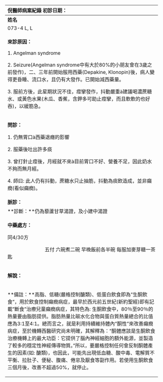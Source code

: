 ﻿|**倪醫師病案紀錄**         初診日期：|
| :- |
|**姓名**|**性別**|**年齡及體型**|**來診日期**|
|073-4 L, L|女|17歲，瘦小|20080508|
|<p>**來診原因：**</p><p>1. Angelman syndrome</p><p>2. Seizure(Angelman syndrome中有大於80%的小朋友會在3歲之前發作)，二、三年前開始服用西藥(Depakine, Klonopin)後，病人變得更昏睡、流口水，且仍有大發作。已開始減西藥量。</p><p>3. 服前方後，此星期狀況不佳，痙攣發作，抖動嚴重à建議喝濃蔗糖水、或黃色水果(木瓜、香蕉，含鉀多可助止痙攣，而且軟軟的也好吞)，以緩筋急。</p>|
|<p>**問診：**</p><p>1. 仍無胃口à西藥退癮的影響</p><p>2. 服藥後吐出許多痰</p><p>3. 曾打針止痙後，月經就不來à目前胃口不好、營養不足，因此奶水不夠而無月經。</p><p>4. 師曰: 此人仍有抖動，蔗糖水只止抽筋，抖動為痰飲造成，並非癲癇(看似癲癇)。</p>|
|**脈診：**|
|**診斷：**仍為藜蘆甘草湯證，及小建中湯證|
|<p>**中藥處方：**</p><p>同4/30方</p><p>`               `五付  六碗煮二碗  早晚飯前各半碗  每服加麥芽糖一茶匙</p>|
|<p>**解說：**</p><p></p>|
|<p>**備註：**高脂、低糖(嚴格控制醣類)、低蛋白飲食即為”生酮飲食”，用於飲食控制癲癇病症，最早於西元前五世紀(新約聖經)即有記載”斷食”治療兒童癲癇病症，其特色為: 生酮飲食中，80％至90％的熱量要由脂肪提供。脂肪熱量比碳水化合物與蛋白質熱量總合的比值應為3:1至4:1。總而言之，就是利用持續維持體內”酮性”來改善癲癇病症，至於機轉西醫研究尚未明確，其解釋為：”酮體應該是生酮飲食治療機轉上的最大功臣：它提供了腦內神經細胞的額外能源，並製造了較多的穩定性神經傳導物質。”所以，要嚴格控制任何會反制酮體產生的因素(如: 醣類)，也因此，可能先出現低血糖、酸中毒、電解質不平衡、拉肚子、便秘、腹痛、倦怠及厭食等副作用。若使用生酮飲食三個月後，改善不超過50%，就停止。</p><p></p>|

